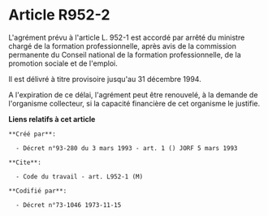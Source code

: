 # Article R952-2

L'agrément prévu à l'article L. 952-1 est accordé par arrêté du ministre chargé de la formation professionnelle, après avis
de la commission permanente du Conseil national de la formation professionnelle, de la promotion sociale et de l'emploi.

Il est délivré à titre provisoire jusqu'au 31 décembre 1994.

A l'expiration de ce délai, l'agrément peut être renouvelé, à la demande de l'organisme collecteur, si la capacité financière
de cet organisme le justifie.

**Liens relatifs à cet article**

	**Créé par**:

	  - Décret n°93-280 du 3 mars 1993 - art. 1 () JORF 5 mars 1993

	**Cite**:

	  - Code du travail - art. L952-1 (M)

	**Codifié par**:

	  - Décret n°73-1046 1973-11-15
